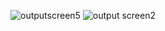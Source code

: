![outputscreen5](https://user-images.githubusercontent.com/18600300/26912725-0dbe0db8-4c34-11e7-9ed2-3259bf5ca274.png)
![output screen2](https://user-images.githubusercontent.com/18600300/26912980-8299380a-4c35-11e7-9131-0ea0c0e80b01.png)

